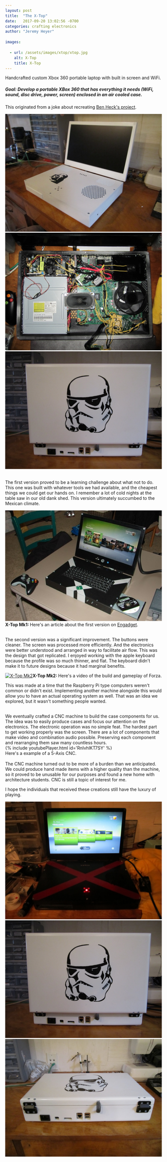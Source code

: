 ```yaml
---
layout: post
title:  "The X-Top"
date:   2017-09-20 13:02:56 -0700
categories: crafting electronics
author: "Jeremy Heyer"

images:

  - url: /assets/images/xtop/xtop.jpg
    alt: X-Top
    title: X-Top
---
```

Handcrafted custom Xbox 360 portable laptop with built in screen and WiFi.

##### Goal: Develop a portable XBox 360 that has everything it needs (WiFi, sound, disc drive, power, screen) enclosed in an air cooled case.
This originated from a joke about recreating [Ben Heck's project](http://www.benheck.com/xbox-360-laptop-original).

![X-Top Star Wars](/assets/images/xtop/xtop.jpg)
![X-Top Inside](/assets/images/xtop/inside.jpg)
![X-Top Back](/assets/images/xtop/back-storm.jpg)

<br>
The first version proved to be a learning challenge about what not to do.  This one was built with whatever tools we had available, and the cheapest things we could get our hands on. I remember a lot of cold nights at the table saw in our old dank shed.  This version ultimately succumbed to the Mexican climate.

![X-Top Mk1](/assets/images/xtop/xtop-engadget.jpg) 
<span class="space"><b>X-Top Mk1: </b>Here's an article about the first version on </span>[Engadget](https://www.engadget.com/2010/03/17/student-made-xbox-360-laptop-channels-the-heck-out-of-well-y/).

<br>
The second version was a significant improvement.  The buttons were cleaner.  The screen was processed more efficiently.  And the electronics were better understood and arranged in way to facilitate air flow.  This was the design that got replicated.  I enjoyed working with the apple keyboard because the profile was so much thinner, and flat.  The keyboard didn't make it to future designs because it had marginal benefits.

[![X-Top Mk2](http://img.youtube.com/vi/AvKmWHtdUWs/0.jpg)](http://www.youtube.com/watch?v=AvKmWHtdUWs)<span class="space"><b>X-Top Mk2: </b>Here's a video of the build and gameplay of Forza.</span>

This was made at a time that the Raspberry Pi type computers weren't common or didn't exist.  Implementing another machine alongside this would allow you to have an actual operating system as well.  That was an idea we explored, but it wasn't something people wanted.

<br>
We eventually crafted a CNC machine to build the case components for us.  The idea was to easily produce cases and focus our attention on the electronics.  The electronic operation was no simple feat.  The hardest part to get working properly was the screen.  There are a lot of components that make video and combination audio possible.  Preserving each component and rearranging them saw many countless hours.  

<div class="center">
{% include youtubePlayer.html id='RnIvhlKT7SY' %}
<br>
Here's a example of a 5-Axis CNC.
</div>

<br>
The CNC machine turned out to be more of a burden than we anticipated.  We could produce hand made items with a higher quality than the machine, so it proved to be unusable for our purposes and found a new home with architecture students.  CNC is still a topic of interest for me.

I hope the individuals that received these creations still have the luxury of playing.


![X-Top Mk 3](/assets/images/xtop/redx.jpg)
![X-Top Storm Back](/assets/images/xtop/back-storm.jpg)
![X-Top Storm Plugs](/assets/images/xtop/back-storm-plugs.jpg)





